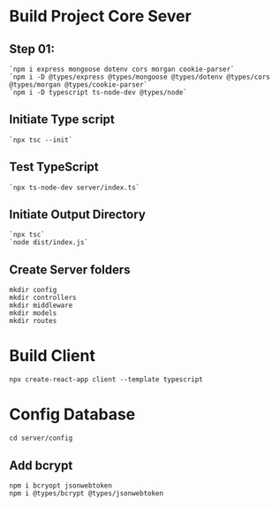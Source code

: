 # Build Project Core Sever
## Step 01: 
    `npm i express mongoose dotenv cors morgan cookie-parser`
    `npm i -D @types/express @types/mongoose @types/dotenv @types/cors @types/morgan @types/cookie-parser`
    `npm i -D typescript ts-node-dev @types/node`

## Initiate Type script
    `npx tsc --init`
## Test TypeScript
    `npx ts-node-dev server/index.ts`
## Initiate Output Directory
    `npx tsc`
    `node dist/index.js`

## Create Server folders
```
mkdir config
mkdir controllers
mkdir middleware
mkdir models
mkdir routes
```

# Build Client
```
npx create-react-app client --template typescript
```
# Config Database
`cd server/config`

## Add bcrypt
```
npm i bcryopt jsonwebtoken
npm i @types/bcrypt @types/jsonwebtoken
```